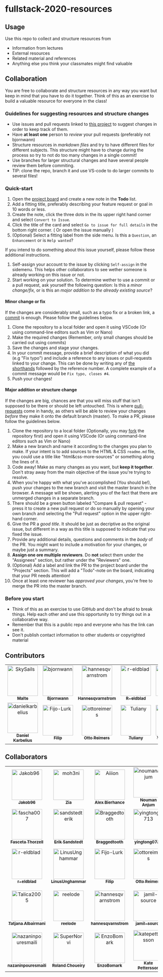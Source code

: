 # fullstack-2020-resources

## Usage

Use this repo to collect and structure resources from

- Information from lectures
- External resources
- Related material and references
- Anything else you think your classmates might find valuable

## Collaboration

You are free to collaborate and structure resources in any way you want but keep in mind that you have to do it together. Think of this as an exercise to build a valuable resource for everyone in the class!

### Guidelines for suggesting resources and structure changes

- Use issues and pull requests linked to [this project](https://github.com/bjornwann/fullstack-2020-resources/projects/1) to suggest changes in order to keep track of them.
- Have **at least one** person to _review_ your pull requests (preferably not bjornwann)
- Structure resources in _markdown files_ and try to have different files for different subjects. This structure might have to change during the process so try to not do too many changes in a single commit!
- Use branches for larger structural changes and have several people review them before commiting.
- TIP: clone the repo, branch it and use VS-code to do larger commits to several files!

### Quick-start

1. Open the [project board](https://github.com/bjornwann/fullstack-2020-resources/projects/1) and create a new note in the **Todo** list.
2. Add a fitting title, preferably describing your feature request or goal in 10 words or less.
3. Create the note, click the three dots in the its upper right hand corner and select `Convert to Issue`.
4. Click the title of the card and select `Go to issue for full details` in the bottom right corner. ( Or open the issue manually )
5. (Optional) Select a fitting label from the side menu. Is this a `Question`, an `Enhancement` or is `Help wanted`?

If you intend to do something about this issue yourself, please follow these additional instructions.

1. Self-assign your account to the issue by clicking `Self-assign` in the sidemenu. This helps other collaborators to see wether someone is already working on this issue or not.
2. Start working on your solution. To determine wether to use a commit or a pull request, ask yourself the following question: Is this a _minor change/fix,_ or is this an _major addition to the already existing source_?

#### Minor change or fix

If the changes are considerably small, such as a typo fix or a broken link, a [commit](https://www.atlassian.com/git/tutorials/saving-changes/git-commit) is enough. Please follow the guidelines below.

1. Clone the repository to a local folder and open it using VSCode (Or using command-line editors such as Vim or Nano)
2. Make the required changes (Remember, only small changes should be carried out using commits)
3. Save the changes and stage your changes.
4. In your commit message, provide a brief description of what you did (e.g "Fix typo") and include a reference to any issues or pull-requests linked to your change. This can be done by writing any of [the shorthands](https://docs.github.com/en/enterprise/2.16/user/github/managing-your-work-on-github/closing-issues-using-keywords) followed by the reference number. A complete example of a commit message would be `Fix typo, closes #4`.
5. Push your changes!

#### Major addition or structure change

If the changes are big, chances are that you will miss stuff that isn't supposed to be there or should be left untouched. This is where [pull-requests](https://docs.github.com/en/free-pro-team@latest/github/collaborating-with-issues-and-pull-requests/about-pull-requests) come in handy, as others will be able to review your changes _before_ they make it onto the default branch (master).
To make a PR, please follow the guidelines below.

1. Clone the repository to a local folder (Optionally, you may [fork](https://docs.github.com/en/free-pro-team@latest/github/getting-started-with-github/fork-a-repo) the repository first) and open it using VSCode (Or using command-line editors such as Vim or Nano)
2. Make a new branch and name it according to the changes you plan to make. If your intent is to add sources to the HTML & CSS `readme.md` file, you could use a title like "html&css-more-sources" or something along the lines of it.
3. Code away! Make as many changes as you want, but **keep it together**. Don't stray away from the main objective of the issue you're trying to resolve.
4. When you're happy with what you've accomplished (You should be!), push your changes to the new branch and visit the master branch in the browser. A message will be shown, alerting you of the fact that there are unmerged changes in a separate branch.
5. There should be a green button labeled "Compare & pull request" - press it to create a new pull request or do so manually by opening your own branch and selecting the "Pull request" option in the upper right-hand corner.
6. Give the PR a _good title_. It should be just as decriptive as the original issue, but different in a way as this title is supposed to indicate that you fixed the issue.
7. Provide any additional details, questions and comments in the _body_ of the PR. You might want to include a motivation for your changes, or maybe just a summary.
8. **Assign one ore multiple reviewers**. Do **not** select them under the "Assignees" section, but rather under the "Reviewers" one.
9. (Optional) Add a label and link the PR to the project board under the "Projects" section. This will add a "Todo"-note on the board, indicating that your PR needs attention!
10. Once at least one reviewer has _approved your changes_, you're free to merge the PR into the master branch.

### Before you start

- Think of this as an exercise to use GitHub and don't be afraid to break things. Help each other and use this opportunity to try things out in a collaborative way.
- Remember that this is a public repo and everyone who has the link can see it.
- Don't publish contact information to other students or copyrighted material

## Contributors

<!-- readme: contributors -start --> 
<table>
<tr>
    <td align="center">
        <a href="https://github.com/SkySails">
            <img src="https://avatars3.githubusercontent.com/u/46646495?v=4" width="100;" alt="SkySails"/>
            <br />
            <sub><b>Malte</b></sub>
        </a>
    </td>
    <td align="center">
        <a href="https://github.com/bjornwann">
            <img src="https://avatars1.githubusercontent.com/u/41453215?v=4" width="100;" alt="bjornwann"/>
            <br />
            <sub><b>Bjornwann</b></sub>
        </a>
    </td>
    <td align="center">
        <a href="https://github.com/hannesqvarnstrom">
            <img src="https://avatars1.githubusercontent.com/u/70695417?v=4" width="100;" alt="hannesqvarnstrom"/>
            <br />
            <sub><b>Hannesqvarnstrom</b></sub>
        </a>
    </td>
    <td align="center">
        <a href="https://github.com/r-eldblad">
            <img src="https://avatars3.githubusercontent.com/u/68613288?v=4" width="100;" alt="r-eldblad"/>
            <br />
            <sub><b>R-eldblad</b></sub>
        </a>
    </td>
    <td align="center">
        <a href="https://github.com/EnzoBomark">
            <img src="https://avatars3.githubusercontent.com/u/71819938?v=4" width="100;" alt="EnzoBomark"/>
            <br />
            <sub><b>EnzoBomark</b></sub>
        </a>
    </td>
    <td align="center">
        <a href="https://github.com/apaajarvi">
            <img src="https://avatars3.githubusercontent.com/u/70699418?v=4" width="100;" alt="apaajarvi"/>
            <br />
            <sub><b>Apaajarvi</b></sub>
        </a>
    </td></tr>
<tr>
    <td align="center">
        <a href="https://github.com/danielkarbelius">
            <img src="https://avatars2.githubusercontent.com/u/70699411?v=4" width="100;" alt="danielkarbelius"/>
            <br />
            <sub><b>Daniel Karbelius</b></sub>
        </a>
    </td>
    <td align="center">
        <a href="https://github.com/Fijo-Lurk">
            <img src="https://avatars2.githubusercontent.com/u/70694476?v=4" width="100;" alt="Fijo-Lurk"/>
            <br />
            <sub><b>Filip</b></sub>
        </a>
    </td>
    <td align="center">
        <a href="https://github.com/ottoreimers">
            <img src="https://avatars3.githubusercontent.com/u/70694917?v=4" width="100;" alt="ottoreimers"/>
            <br />
            <sub><b>Otto Reimers</b></sub>
        </a>
    </td>
    <td align="center">
        <a href="https://github.com/Tuliany">
            <img src="https://avatars2.githubusercontent.com/u/57564014?v=4" width="100;" alt="Tuliany"/>
            <br />
            <sub><b>Tuliany</b></sub>
        </a>
    </td>
    <td align="center">
        <a href="https://github.com/yingtong0713">
            <img src="https://avatars3.githubusercontent.com/u/58979033?v=4" width="100;" alt="yingtong0713"/>
            <br />
            <sub><b>Yingtong0713</b></sub>
        </a>
    </td>
    <td align="center">
        <a href="https://github.com/johanneslepsius">
            <img src="https://avatars1.githubusercontent.com/u/71836188?v=4" width="100;" alt="johanneslepsius"/>
            <br />
            <sub><b>Johanneslepsius</b></sub>
        </a>
    </td></tr>
</table>
<!-- readme: contributors -end -->

## Collaborators

<!-- readme: collaborators -start --> 
<table>
<tr>
    <td align="center">
        <a href="https://github.com/Jakob96">
            <img src="https://avatars2.githubusercontent.com/u/12053299?v=4" width="100;" alt="Jakob96"/>
            <br />
            <sub><b>Jakob96</b></sub>
        </a>
    </td>
    <td align="center">
        <a href="https://github.com/moh3ni">
            <img src="https://avatars0.githubusercontent.com/u/12123530?v=4" width="100;" alt="moh3ni"/>
            <br />
            <sub><b>Zia</b></sub>
        </a>
    </td>
    <td align="center">
        <a href="https://github.com/Aiiion">
            <img src="https://avatars2.githubusercontent.com/u/21305517?v=4" width="100;" alt="Aiiion"/>
            <br />
            <sub><b>Alex Bierhance</b></sub>
        </a>
    </td>
    <td align="center">
        <a href="https://github.com/noumananjum">
            <img src="https://avatars1.githubusercontent.com/u/36538028?v=4" width="100;" alt="noumananjum"/>
            <br />
            <sub><b>Nouman Anjum</b></sub>
        </a>
    </td>
    <td align="center">
        <a href="https://github.com/bjornwann">
            <img src="https://avatars1.githubusercontent.com/u/41453215?v=4" width="100;" alt="bjornwann"/>
            <br />
            <sub><b>bjornwann</b></sub>
        </a>
    </td>
    <td align="center">
        <a href="https://github.com/SkySails">
            <img src="https://avatars3.githubusercontent.com/u/46646495?v=4" width="100;" alt="SkySails"/>
            <br />
            <sub><b>Malte</b></sub>
        </a>
    </td></tr>
<tr>
    <td align="center">
        <a href="https://github.com/fascha007">
            <img src="https://avatars0.githubusercontent.com/u/49960705?v=4" width="100;" alt="fascha007"/>
            <br />
            <sub><b>Fasceta Thorzell</b></sub>
        </a>
    </td>
    <td align="center">
        <a href="https://github.com/sandstedterik">
            <img src="https://avatars1.githubusercontent.com/u/52541481?v=4" width="100;" alt="sandstedterik"/>
            <br />
            <sub><b>Erik Sandstedt</b></sub>
        </a>
    </td>
    <td align="center">
        <a href="https://github.com/Braggedtooth">
            <img src="https://avatars2.githubusercontent.com/u/54339202?v=4" width="100;" alt="Braggedtooth"/>
            <br />
            <sub><b>Braggedtooth</b></sub>
        </a>
    </td>
    <td align="center">
        <a href="https://github.com/yingtong0713">
            <img src="https://avatars3.githubusercontent.com/u/58979033?v=4" width="100;" alt="yingtong0713"/>
            <br />
            <sub><b>yingtong0713</b></sub>
        </a>
    </td>
    <td align="center">
        <a href="https://github.com/joshuaniixon">
            <img src="https://avatars3.githubusercontent.com/u/66698079?v=4" width="100;" alt="joshuaniixon"/>
            <br />
            <sub><b>joshuaniixon</b></sub>
        </a>
    </td>
    <td align="center">
        <a href="https://github.com/stenwall">
            <img src="https://avatars0.githubusercontent.com/u/66753700?v=4" width="100;" alt="stenwall"/>
            <br />
            <sub><b>Karin</b></sub>
        </a>
    </td></tr>
<tr>
    <td align="center">
        <a href="https://github.com/r-eldblad">
            <img src="https://avatars3.githubusercontent.com/u/68613288?v=4" width="100;" alt="r-eldblad"/>
            <br />
            <sub><b>r-eldblad</b></sub>
        </a>
    </td>
    <td align="center">
        <a href="https://github.com/LinusUnghammar">
            <img src="https://avatars1.githubusercontent.com/u/70320500?v=4" width="100;" alt="LinusUnghammar"/>
            <br />
            <sub><b>LinusUnghammar</b></sub>
        </a>
    </td>
    <td align="center">
        <a href="https://github.com/Fijo-Lurk">
            <img src="https://avatars2.githubusercontent.com/u/70694476?v=4" width="100;" alt="Fijo-Lurk"/>
            <br />
            <sub><b>Filip</b></sub>
        </a>
    </td>
    <td align="center">
        <a href="https://github.com/ottoreimers">
            <img src="https://avatars3.githubusercontent.com/u/70694917?v=4" width="100;" alt="ottoreimers"/>
            <br />
            <sub><b>Otto Reimers</b></sub>
        </a>
    </td>
    <td align="center">
        <a href="https://github.com/pernilla-hallgren">
            <img src="https://avatars3.githubusercontent.com/u/70695214?v=4" width="100;" alt="pernilla-hallgren"/>
            <br />
            <sub><b>pernilla-hallgren</b></sub>
        </a>
    </td>
    <td align="center">
        <a href="https://github.com/natalienilsson93">
            <img src="https://avatars3.githubusercontent.com/u/70695262?v=4" width="100;" alt="natalienilsson93"/>
            <br />
            <sub><b>natalienilsson93</b></sub>
        </a>
    </td></tr>
<tr>
    <td align="center">
        <a href="https://github.com/Talica2005">
            <img src="https://avatars2.githubusercontent.com/u/70695294?v=4" width="100;" alt="Talica2005"/>
            <br />
            <sub><b>Tatjana Albairmani</b></sub>
        </a>
    </td>
    <td align="center">
        <a href="https://github.com/reelode">
            <img src="https://avatars3.githubusercontent.com/u/70695363?v=4" width="100;" alt="reelode"/>
            <br />
            <sub><b>reelode</b></sub>
        </a>
    </td>
    <td align="center">
        <a href="https://github.com/hannesqvarnstrom">
            <img src="https://avatars1.githubusercontent.com/u/70695417?v=4" width="100;" alt="hannesqvarnstrom"/>
            <br />
            <sub><b>hannesqvarnstrom</b></sub>
        </a>
    </td>
    <td align="center">
        <a href="https://github.com/jamil-source">
            <img src="https://avatars0.githubusercontent.com/u/70698047?v=4" width="100;" alt="jamil-source"/>
            <br />
            <sub><b>jamil-source</b></sub>
        </a>
    </td>
    <td align="center">
        <a href="https://github.com/danielkarbelius">
            <img src="https://avatars2.githubusercontent.com/u/70699411?v=4" width="100;" alt="danielkarbelius"/>
            <br />
            <sub><b>Daniel Karbelius</b></sub>
        </a>
    </td>
    <td align="center">
        <a href="https://github.com/apaajarvi">
            <img src="https://avatars3.githubusercontent.com/u/70699418?v=4" width="100;" alt="apaajarvi"/>
            <br />
            <sub><b>apaajarvi</b></sub>
        </a>
    </td></tr>
<tr>
    <td align="center">
        <a href="https://github.com/nazaninpouresmaili">
            <img src="https://avatars0.githubusercontent.com/u/70700130?v=4" width="100;" alt="nazaninpouresmaili"/>
            <br />
            <sub><b>nazaninpouresmaili</b></sub>
        </a>
    </td>
    <td align="center">
        <a href="https://github.com/SuperNorvi">
            <img src="https://avatars2.githubusercontent.com/u/70971745?v=4" width="100;" alt="SuperNorvi"/>
            <br />
            <sub><b>Roland Choueiry</b></sub>
        </a>
    </td>
    <td align="center">
        <a href="https://github.com/EnzoBomark">
            <img src="https://avatars3.githubusercontent.com/u/71819938?v=4" width="100;" alt="EnzoBomark"/>
            <br />
            <sub><b>EnzoBomark</b></sub>
        </a>
    </td>
    <td align="center">
        <a href="https://github.com/katepettersson">
            <img src="https://avatars2.githubusercontent.com/u/71820025?v=4" width="100;" alt="katepettersson"/>
            <br />
            <sub><b>Kate Pettersson</b></sub>
        </a>
    </td>
    <td align="center">
        <a href="https://github.com/johanneslepsius">
            <img src="https://avatars1.githubusercontent.com/u/71836188?v=4" width="100;" alt="johanneslepsius"/>
            <br />
            <sub><b>johanneslepsius</b></sub>
        </a>
    </td>
    <td align="center">
        <a href="https://github.com/sinwellr">
            <img src="https://avatars0.githubusercontent.com/u/72011666?v=4" width="100;" alt="sinwellr"/>
            <br />
            <sub><b>sinwellr</b></sub>
        </a>
    </td></tr>
</table>
<!-- readme: collaborators -end -->
